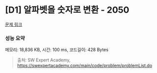 # [D1] 알파벳을 숫자로 변환 - 2050 

[문제 링크](https://swexpertacademy.com/main/code/problem/problemDetail.do?contestProbId=AV5QLGxKAzQDFAUq) 

### 성능 요약

메모리: 18,836 KB, 시간: 100 ms, 코드길이: 428 Bytes



> 출처: SW Expert Academy, https://swexpertacademy.com/main/code/problem/problemList.do